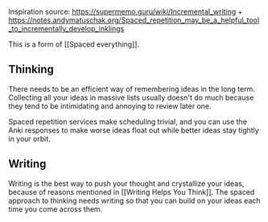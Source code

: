 Inspiration source: https://supermemo.guru/wiki/Incremental_writing + https://notes.andymatuschak.org/Spaced_repetition_may_be_a_helpful_tool_to_incrementally_develop_inklings

This is a form of [[Spaced everything]].

## Thinking
There needs to be an efficient way of remembering ideas in the long term. Collecting all your ideas in massive lists usually doesn't do much because they tend to be intimidating and annoying to review later one. 

Spaced repetition services make scheduling trivial, and you can use the Anki responses to make worse ideas float out while better ideas stay tightly in your orbit. 

## Writing
Writing is the best way to push your thought and crystallize your ideas, because of reasons mentioned in [[Writing Helps You Think]]. The spaced approach to thinking needs writing so that you can build on your ideas each time you come across them.